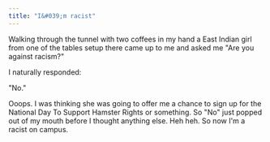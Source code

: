 ```yaml
---
title: "I&#039;m racist"
---
```

<p>Walking through the tunnel with two coffees in my hand a East Indian girl from one of the tables setup there came up to me and asked me "Are you against racism?"</p>
<p>I naturally responded:</p>
<p>"No."</p>
<p>Ooops.  I was thinking she was going to offer me a chance to sign up for the National Day To Support Hamster Rights or something.  So "No" just popped out of my mouth before I thought anything else.  Heh heh.  So now I'm a racist on campus.</p>
